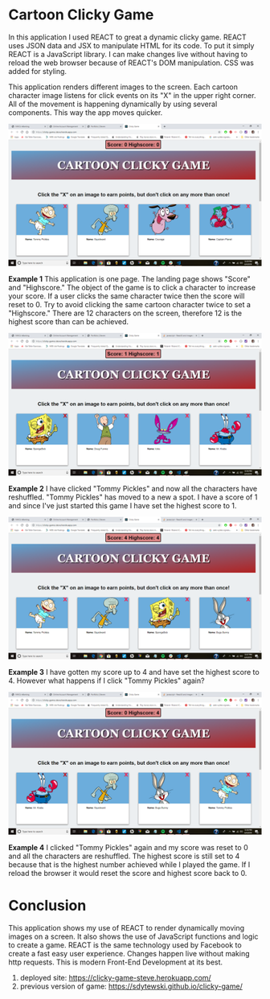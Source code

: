 # Cartoon Clicky Game

In this application I used REACT to great a dynamic clicky game. REACT uses JSON data and JSX to manipulate HTML for its code. To put it simply REACT is a JavaScript library. I can make changes live without having to reload the web browser because of REACT's DOM manipulation. CSS was added for styling. 

This application renders different images to the screen. Each cartoon character image listens for click events on its "X" in the upper right corner.  All of the movement is happening dynamically by using several components.  This way the app moves quicker.

![first-prompt](public/images/cartoon1.png)

**Example 1** This application is one page.  The landing page shows "Score" and "Highscore." The object of the game is to click a character to increase your score.  If a user clicks the same character twice then the score will reset to 0. Try to avoid clicking the same cartoon character twice to set a "Highscore." There are 12 characters on the screen, therefore 12 is the highest score than can be achieved.

![first-prompt](public/images/cartoon2.png)

**Example 2**  I have clicked "Tommy Pickles" and now all the characters have reshuffled.  "Tommy Pickles" has moved to a new a spot. I have a score of 1 and since I've just started this game I have set the highest score to 1.

![first-prompt](public/images/cartoon3.png)

**Example 3** I have gotten my score up to 4 and have set the highest score to 4.  However what happens if I click "Tommy Pickles" again?

![first-prompt](public/images/cartoon4.png)

**Example 4** I clicked "Tommy Pickles" again and my score was reset to 0 and all the characters are reshuffled.  The highest score is still set to 4 because that is the highest number achieved while I played the game. If I reload the browser it would reset the score and highest score back to 0.    

# Conclusion

This application shows my use of REACT to render dynamically moving images on a screen.  It also shows the use of JavaScript functions and logic to create a game.  REACT is the same technology used by Facebook to create a fast easy user experience. Changes happen live without making http requests. This is modern Front-End Development at its best.

1. deployed site: https://clicky-game-steve.herokuapp.com/
2. previous version of game: https://sdytewski.github.io/clicky-game/




